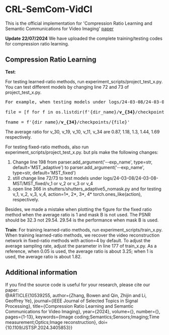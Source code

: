 # CRL-SemCom-VidCI
This is the official implementation for 'Compression Ratio Learning and Semantic Communications for Video Imaging'  [paper]([https://ieeexplore.ieee.org/abstract/document/10539255])

**Update 22/07/2024** We have uploaded the complete training/testing codes for compression ratio learning.

## Compression Ratio Learning

<b>Test</b>:

For testing learned-ratio methods, run experiment_scripts/project_test_x.py.
<br>
You can test different models by changing line 72 and 73 of project_test_x.py. 
<pre>
For example, when testing models under logs/24-03-08/24-03-08-MST/MST_adaptive/<b>v_34</b>/checkpoints/<b>model_epoch_0006.pth</b>, line 72/73 are,

file = [f for f in os.listdir(f'{dir_name}/<b>v_{34}</b>/checkpoints') if '<b>model_epoch_0006.pth</b>' in f][0] 

fname = f'{dir_name}/<b>v_{34}</b>/checkpoints/{file}'
</pre>

The average ratio for v_30, v_19, v_10, v_11, v_34 are 0.87, 1.18,  1.3,  1.44,  1.69 respectively. 

For testing fixed-ratio methods, also run experiment_scripts/project_test_x.py. but pls make the following changes:
1. Change line 198 from parser.add_argument('--exp_name', type=str, default='MST_adaptive') to parser.add_argument('--exp_name', type=str, default='MST_fixed')
2. still change line 72/73 to test models under logs/24-03-08/24-03-08-MST/MST_fixed/v_1 or v_2 or v_3 or v_4
3. open  line 366 in shutters/shutters_adaptive5_nomask.py and for testing v_1, v_2, v_3, v_4, action=1*, 2*, 3*, 4* torch.ones_like(action), respectively.

Besides, we made a mistake when plotting the figure for the fixed ratio method when the average ratio is 1 and mask B is not used. The PSNR should be 32.3 not 29.54. 29.54 is the performance when mask B is used. 

<b>Train</b>:
For training learned-ratio methods, run experiment_scripts/train_x.py.
When training learned-ratio methods, we recover the video reconstruction network in fixed-ratio methods with action=4 by default.
To adjust the average sampling rate, adjust the parameter in line 177 of train_x.py. As a reference, when 0.05 is used, the average ratio is about 3.25; when 1 is used, the average ratio is about 1.82.

## Additional information
If you find the source code is useful for your research, please cite our paper:  
@ARTICLE{10539255,
  author={Zhang, Bowen and Qin, Zhijin and Li, Geoffrey Ye},
  journal={IEEE Journal of Selected Topics in Signal Processing}, 
  title={Compression Ratio Learning and Semantic Communications for Video Imaging}, 
  year={2024},
  volume={},
  number={},
  pages={1-13},
  keywords={Image coding;Semantics;Sensors;Imaging;Time measurement;Optics;Image reconstruction},
  doi={10.1109/JSTSP.2024.3405853}}


